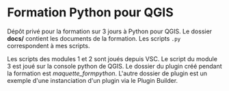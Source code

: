 # Formation Python pour QGIS

Dépôt privé pour la formation sur 3 jours à Python pour QGIS.
Le dossier **docs/** contient les documents de la formation.
Les scripts `.py` correspondent à mes scripts.

Les scripts des modules 1 et 2 sont joués depuis VSC.
Le script du module 3 est joué sur la console python de QGIS.
Le dossier du plugin créé pendant la formation est *maquette_formpython*.
L'autre dossier de plugin est un exemple d'une instanciation d'un plugin via le Plugin Builder.